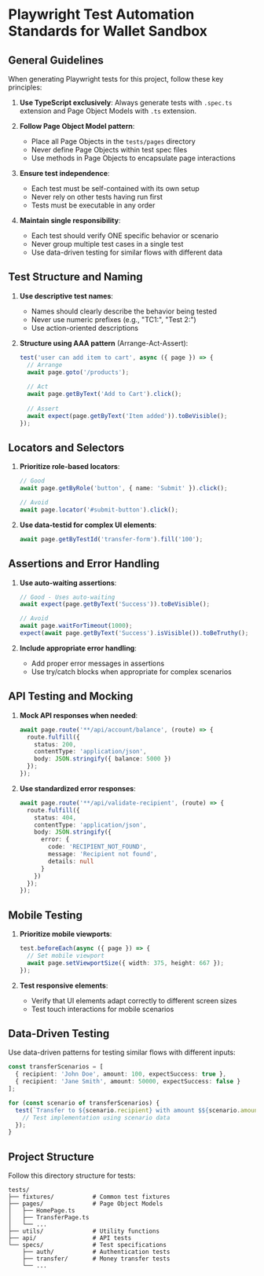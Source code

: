 # Playwright Test Automation Standards for Wallet Sandbox

## General Guidelines

When generating Playwright tests for this project, follow these key principles:

1. **Use TypeScript exclusively**: Always generate tests with `.spec.ts` extension and Page Object Models with `.ts` extension.

2. **Follow Page Object Model pattern**: 
   - Place all Page Objects in the `tests/pages` directory
   - Never define Page Objects within test spec files
   - Use methods in Page Objects to encapsulate page interactions

3. **Ensure test independence**:
   - Each test must be self-contained with its own setup
   - Never rely on other tests having run first
   - Tests must be executable in any order

4. **Maintain single responsibility**:
   - Each test should verify ONE specific behavior or scenario
   - Never group multiple test cases in a single test
   - Use data-driven testing for similar flows with different data

## Test Structure and Naming

1. **Use descriptive test names**:
   - Names should clearly describe the behavior being tested
   - Never use numeric prefixes (e.g., "TC1:", "Test 2:")
   - Use action-oriented descriptions

2. **Structure using AAA pattern** (Arrange-Act-Assert):
   ```typescript
   test('user can add item to cart', async ({ page }) => {
     // Arrange
     await page.goto('/products');
     
     // Act
     await page.getByText('Add to Cart').click();
     
     // Assert
     await expect(page.getByText('Item added')).toBeVisible();
   });
   ```

## Locators and Selectors

1. **Prioritize role-based locators**:
   ```typescript
   // Good
   await page.getByRole('button', { name: 'Submit' }).click();
   
   // Avoid
   await page.locator('#submit-button').click();
   ```

2. **Use data-testid for complex UI elements**:
   ```typescript
   await page.getByTestId('transfer-form').fill('100');
   ```

## Assertions and Error Handling

1. **Use auto-waiting assertions**:
   ```typescript
   // Good - Uses auto-waiting
   await expect(page.getByText('Success')).toBeVisible();
   
   // Avoid
   await page.waitForTimeout(1000);
   expect(await page.getByText('Success').isVisible()).toBeTruthy();
   ```

2. **Include appropriate error handling**:
   - Add proper error messages in assertions
   - Use try/catch blocks when appropriate for complex scenarios

## API Testing and Mocking

1. **Mock API responses when needed**:
   ```typescript
   await page.route('**/api/account/balance', (route) => {
     route.fulfill({
       status: 200,
       contentType: 'application/json',
       body: JSON.stringify({ balance: 5000 })
     });
   });
   ```

2. **Use standardized error responses**:
   ```typescript
   await page.route('**/api/validate-recipient', (route) => {
     route.fulfill({
       status: 404,
       contentType: 'application/json',
       body: JSON.stringify({ 
         error: { 
           code: 'RECIPIENT_NOT_FOUND', 
           message: 'Recipient not found', 
           details: null 
         } 
       })
     });
   });
   ```

## Mobile Testing

1. **Prioritize mobile viewports**:
   ```typescript
   test.beforeEach(async ({ page }) => {
     // Set mobile viewport
     await page.setViewportSize({ width: 375, height: 667 });
   });
   ```

2. **Test responsive elements**:
   - Verify that UI elements adapt correctly to different screen sizes
   - Test touch interactions for mobile scenarios

## Data-Driven Testing

Use data-driven patterns for testing similar flows with different inputs:

```typescript
const transferScenarios = [
  { recipient: 'John Doe', amount: 100, expectSuccess: true },
  { recipient: 'Jane Smith', amount: 50000, expectSuccess: false }
];

for (const scenario of transferScenarios) {
  test(`Transfer to ${scenario.recipient} with amount $${scenario.amount}`, async ({ page }) => {
    // Test implementation using scenario data
  });
}
```

## Project Structure

Follow this directory structure for tests:
```
tests/
├── fixtures/           # Common test fixtures
├── pages/              # Page Object Models
│   ├── HomePage.ts
│   ├── TransferPage.ts
│   └── ...
├── utils/              # Utility functions
├── api/                # API tests
└── specs/              # Test specifications
    ├── auth/           # Authentication tests
    ├── transfer/       # Money transfer tests
    └── ...
```
